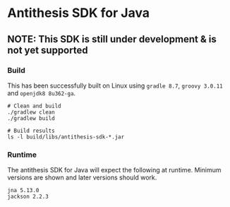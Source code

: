 # Antithesis SDK for Java

## NOTE: This SDK is still under development & is not yet supported

### Build
This has been successfully built on Linux using
`gradle 8.7`, `groovy 3.0.11` and `openjdk8 8u362-ga`.  

    # Clean and build
    ./gradlew clean
    ./gradlew build

    # Build results
    ls -l build/libs/antithesis-sdk-*.jar

### Runtime
The antithesis SDK for Java will expect the following
at runtime. Minimum versions are shown and later versions 
should work.

    jna 5.13.0
    jackson 2.2.3

